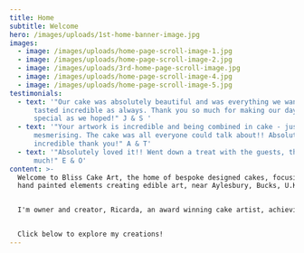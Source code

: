```yaml
---
title: Home
subtitle: Welcome
hero: /images/uploads/1st-home-banner-image.jpg
images:
  - image: /images/uploads/home-page-scroll-image-1.jpg
  - image: /images/uploads/home-page-scroll-image-2.jpg
  - image: /images/uploads/3rd-home-page-scroll-image.jpg
  - image: /images/uploads/home-page-scroll-image-4.jpg
  - image: /images/uploads/home-page-scroll-image-5.jpg
testimonials:
  - text: '"Our cake was absolutely beautiful and was everything we wanted, and
      tasted incredible as always. Thank you so much for making our day as
      special as we hoped!" J & S '
  - text: '"Your artwork is incredible and being combined in cake - just
      mesmerising. The cake was all everyone could talk about!! Absolutely
      incredible thank you!" A & T'
  - text: '"Absolutely loved it!! Went down a treat with the guests, thank you so so
      much!" E & O'
content: >-
  Welcome to Bliss Cake Art, the home of bespoke designed cakes, focusing on
  hand painted elements creating edible art, near Aylesbury, Bucks, U.K. 


  I'm owner and creator, Ricarda, an award winning cake artist, achieving a Gold award in Cake International 2023 and 2024 in the Hand Painted Category. I pride myself in creating memorable cakes, which are bespoke, unique and individual to each person and their vision. 


  Click below to explore my creations!
---
```


